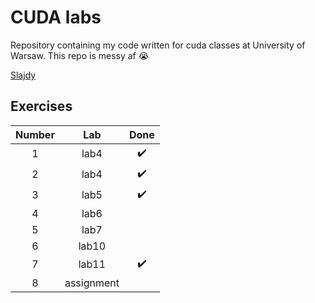 # CUDA labs

Repository containing my code written for cuda classes at University of Warsaw. This repo is messy af :sob:

[Slajdy](https://www.dropbox.com/sh/7ej88dro3t84ekn/AABDayJo52CMV_82cRg7bCsTa?dl=0)

## Exercises

| Number | Lab        | Done               |
|:------:|:----------:|:------------------:|
| 1      | lab4       | :heavy_check_mark: |
| 2      | lab4       | :heavy_check_mark: |
| 3      | lab5       | :heavy_check_mark: |
| 4      | lab6       |                    |
| 5      | lab7       |                    |
| 6      | lab10      |                    |
| 7      | lab11      | :heavy_check_mark: |
| 8      | assignment |                    |
